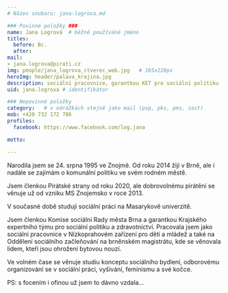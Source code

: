 ```yaml
---
# Název souboru: jana-logrova.md

### Povinné položky ###
name: Jana Logrová	# běžně používáné jméno
titles:
  before: Bc. 
  after:
mail:
- jana.logrova@pirati.cz
img: people/jana_logrova_ctverec_web.jpg   # 165x220px
heroImg: header/palava_krajina.jpg
description: sociální pracovnice, garantkou KET pro sociální politiku	# kratký popis, max 160 znaků
uid: jana.logrova # identifikátor 

### Nepovinné položky
category: 	# v odrážkách stejně jako mail (psp, pks, pms, zast)
mob: +420 732 172 786
profiles:
  facebook: https://www.facebook.com/log.jana

motto: 

---
```


Narodila jsem se 24. srpna 1995 ve Znojmě. Od roku 2014 žiji v Brně, ale i nadále se zajímám o komunální politiku ve svém rodném městě.

Jsem členkou Pirátské strany od roku 2020, ale dobrovolnému pirátění se věnuje už od vzniku MS Znojemsko v roce 2013. 

V současné době studuji sociální práci na Masarykově univerzitě.

Jsem členkou Komise sociální Rady města Brna a garantkou Krajského expertního týmu pro sociální politiku a zdravotnictví. Pracovala jsem jako sociální pracovnice v Nízkoprahovém zařízení pro děti a mládež a také na Oddělení sociálního začleňování na brněnském magistrátu, kde se věnovala lidem, kteří jsou ohrožení bytovou nouzí.

Ve volném čase se věnuje studiu konceptu sociálního bydlení, odborovému organizování se v sociální práci, vyšívání, feminismu a své kočce.

PS: s focením i ofinou už jsem to dávno vzdala...

